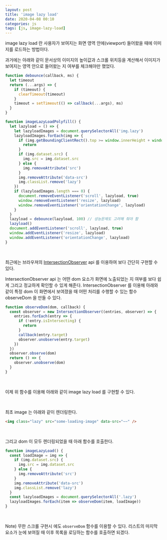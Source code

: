 ```yaml
---
layout: post
title: 'image lazy load'
date: 2020-04-08 00:10
categories: js
tags: [js, image-lazy-load]
---
```


image lazy load 란 사용자가 보여지는 화면 영역 안에(viewport) 들어왔을 때에 이미지를 로드하는 방법이다.

과거에는 아래와 같이 문서상의 이미지의 높이값과 스크롤 위치등을 계산해서 이미지가 보여지는 영역 안으로 들어왔는 지 여부를 체크해야만 했었다.

```javascript
function debounce(callback, ms) {
  let timeout
  return (...args) => {
    if (timeout) {
      clearTimeout(timeout)
    }
    timeout = setTimeout(() => callback(...args), ms)
  }
}

function imageLazyLoadPolyfill() {
  let lazyload = () => {
    let lazyloadImages = document.querySelectorAll('img.lazy')
    lazyloadImages.forEach(img => {
      if (img.getBoundingClientRect().top >= window.innerHeight + window.pageYOffset) {
        return
      }
      if (img.dataset.src) {
        img.src = img.dataset.src
      } else {
        img.removeAttribute('src')
      }
      img.removeAttribute('data-src')
      img.classList.remove('lazy')
    })
    if (lazyloadImages.length === 0) {
      document.removeEventListener('scroll', lazyload, true)
      window.removeEventListener('resize', lazyload)
      window.removeEventListener('orientationChange', lazyload)
    }
  }
  lazyload = debounce(lazyload, 100) // 성능문제도 고려해 줘야 함
  lazyload()
  document.addEventListener('scroll', lazyload, true)
  window.addEventListener('resize', lazyload)
  window.addEventListener('orientationChange', lazyload)
}
```

<br>

최근에는 브라우져의 [IntersectionObserver](https://developer.mozilla.org/ko/docs/Web/API/IntersectionObserver/IntersectionObserver) api 를 이용하여 보다 간단히 구현할 수 있다.

IntersectionObserver api 는 어떤 dom 요소가 화면에 노출되었는 지 여부를 보다 쉽게 그리고 정교하게 확인할 수 있게 해준다. IntersectionObserver 를 이용해 아래와 같이 특정 dom 이 화면에서 보여졌을 때 어떤 처리를 수행할 수 있는 함수 observeDom 을 만들 수 있다.

```javascript
function observeDom(dom, callback) {
  const observer = new IntersectionObserver((entries, observer) => {
    entries.forEach(entry => {
      if (!entry.isIntersecting) {
        return
      }
      callback(entry.target)
      observer.unobserve(entry.target)
    })
  })
  observer.observe(dom)
  return () => {
    observer.unobserve(dom)
  }
}
```

<br>

이제 위 함수를 이용해 아래와 같이 image lazy load 를 구현할 수 있다.

<br>

최초 image 는 아래와 같이 렌더링한다.

```html
<img class="lazy" src="some-loading-image" data-src="~~" />
```

<br>

그리고 dom 이 모두 렌더링되었을 때 아래 함수를 호출한다.

```javascript
function imageLazyLoad() {
  const loadImage = img => {
    if (img.dataset.src) {
      img.src = img.dataset.src
    } else {
      img.removeAttribute('src')
    }
    img.removeAttribute('data-src')
    img.classList.remove('lazy')
  }
  const lazyloadImages = document.querySelectorAll('.lazy')
  lazyloadImages.forEach(item => observeDom(item, loadImage))
}
```

<br>

Note) 무한 스크롤 구현시 에도 `observeDom` 함수를 이용할 수 있다. 리스트의 마지막 요소가 눈에 보여질 때 이후 목록을 로딩하는 함수를 호출하면 되겠다.
